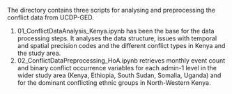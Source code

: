 The directory contains three scripts for analysing and preprocessing the conflict data from UCDP-GED.

1. 01_ConflictDataAnalysis_Kenya.ipynb has been the base for the data processing steps. It analyses the data structure, issues with temporal and spatial precision codes and the different conflict types in Kenya and the study area.
2. 02_ConflictDataPreprocessing_HoA.ipynb retrieves monthly event count and binary conflict occurrence variables for each admin-1 level in the wider study area (Kenya, Ethiopia, South Sudan, Somalia, Uganda) and for the dominant conflicting ethnic groups in North-Western Kenya.
